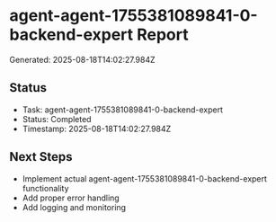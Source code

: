# agent-agent-1755381089841-0-backend-expert Report

Generated: 2025-08-18T14:02:27.984Z

## Status
- Task: agent-agent-1755381089841-0-backend-expert
- Status: Completed
- Timestamp: 2025-08-18T14:02:27.984Z

## Next Steps
- Implement actual agent-agent-1755381089841-0-backend-expert functionality
- Add proper error handling
- Add logging and monitoring
